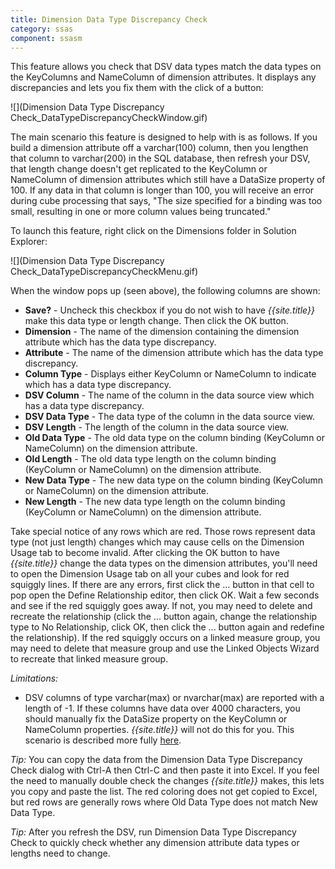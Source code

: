 ```yaml
---
title: Dimension Data Type Discrepancy Check
category: ssas
component: ssasm
---
```


This feature allows you check that DSV data types match the data types on the KeyColumns and NameColumn of dimension attributes. It displays any discrepancies and lets you fix them with the click of a button:

![](Dimension Data Type Discrepancy Check_DataTypeDiscrepancyCheckWindow.gif)

The main scenario this feature is designed to help with is as follows. If you build a dimension attribute off a varchar(100) column, then you lengthen that column to varchar(200) in the SQL database, then refresh your DSV, that length change doesn't get replicated to the KeyColumn or NameColumn of dimension attributes which still have a DataSize property of 100. If any data in that column is longer than 100, you will receive an error during cube processing that says, "The size specified for a binding was too small, resulting in one or more column values being truncated."

To launch this feature, right click on the Dimensions folder in Solution Explorer:

![](Dimension Data Type Discrepancy Check_DataTypeDiscrepancyCheckMenu.gif)

When the window pops up (seen above), the following columns are shown:
* **Save?** - Uncheck this checkbox if you do not wish to have *{{site.title}}* make this data type or length change. Then click the OK button.
* **Dimension** - The name of the dimension containing the dimension attribute which has the data type discrepancy.
* **Attribute** - The name of the dimension attribute which has the data type discrepancy.
* **Column Type** - Displays either KeyColumn or NameColumn to indicate which has a data type discrepancy.
* **DSV Column** - The name of the column in the data source view which has a data type discrepancy.
* **DSV Data Type** - The data type of the column in the data source view.
* **DSV Length** - The length of the column in the data source view.
* **Old Data Type** - The old data type on the column binding (KeyColumn or NameColumn) on the dimension attribute.
* **Old Length** - The old data type length on the column binding (KeyColumn or NameColumn) on the dimension attribute.
* **New Data Type** - The new data type on the column binding (KeyColumn or NameColumn) on the dimension attribute.
* **New Length** - The new data type length on the column binding (KeyColumn or NameColumn) on the dimension attribute.

Take special notice of any rows which are red. Those rows represent data type (not just length) changes which may cause cells on the Dimension Usage tab to become invalid. After clicking the OK button to have *{{site.title}}* change the data types on the dimension attributes, you'll need to open the Dimension Usage tab on all your cubes and look for red squiggly lines. If there are any errors, first click the ... button in that cell to pop open the Define Relationship editor, then click OK. Wait a few seconds and see if the red squiggly goes away. If not, you may need to delete and recreate the relationship (click the ... button again, change the relationship type to No Relationship, click OK, then click the ... button again and redefine the relationship). If the red squiggly occurs on a linked measure group, you may need to delete that measure group and use the Linked Objects Wizard to recreate that linked measure group.

_Limitations:_
* DSV columns of type varchar(max) or nvarchar(max) are reported with a length of -1. If these columns have data over 4000 characters, you should manually fix the DataSize property on the KeyColumn or NameColumn properties. *{{site.title}}* will not do this for you. This scenario is described more fully [here](http://milambda.blogspot.com/2007/09/sql-server-2005-analysis-services.html).

_Tip:_ You can copy the data from the Dimension Data Type Discrepancy Check dialog with Ctrl-A then Ctrl-C and then paste it into Excel. If you feel the need to manually double check the changes *{{site.title}}* makes, this lets you copy and paste the list. The red coloring does not get copied to Excel, but red rows are generally rows where Old Data Type does not match New Data Type.

_Tip:_ After you refresh the DSV, run Dimension Data Type Discrepancy Check to quickly check whether any dimension attribute data types or lengths need to change.